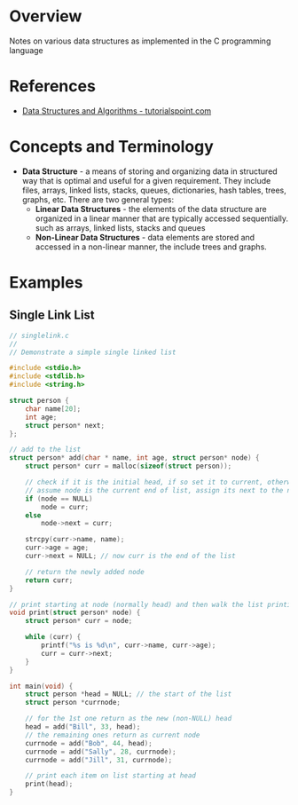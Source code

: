 # Overview

Notes on various data structures as implemented in the C programming language

# References

* [Data Structures and Algorithms - tutorialspoint.com](https://www.tutorialspoint.com/data_structures_algorithms/index.htm)

# Concepts and Terminology

* **Data Structure** - a means of storing and organizing data in structured way that is optimal and useful for a given requirement.  They include files, arrays, linked lists, stacks, queues, dictionaries, hash tables, trees, graphs, etc.  There are two general types:
    * **Linear Data Structures** - the elements of the data structure are organized in a linear manner that are typically accessed sequentially. such as arrays, linked lists, stacks and queues
    * **Non-Linear Data Structures** - data elements are stored and accessed in a non-linear manner, the include trees and graphs.

# Examples

## Single Link List

```c
// singlelink.c
//
// Demonstrate a simple single linked list

#include <stdio.h>
#include <stdlib.h>
#include <string.h>

struct person {
    char name[20];
    int age;
    struct person* next;
};

// add to the list
struct person* add(char * name, int age, struct person* node) {
    struct person* curr = malloc(sizeof(struct person));

    // check if it is the initial head, if so set it to current, otherwise
    // assume node is the current end of list, assign its next to the new node
    if (node == NULL)
        node = curr;
    else
        node->next = curr;

    strcpy(curr->name, name);
    curr->age = age;
    curr->next = NULL; // now curr is the end of the list

    // return the newly added node
    return curr;
}

// print starting at node (normally head) and then walk the list printing each entry
void print(struct person* node) {
    struct person* curr = node;

    while (curr) {
        printf("%s is %d\n", curr->name, curr->age);
        curr = curr->next;
    }
}

int main(void) {
    struct person *head = NULL; // the start of the list
    struct person *currnode;

    // for the 1st one return as the new (non-NULL) head
    head = add("Bill", 33, head);
    // the remaining ones return as current node
    currnode = add("Bob", 44, head);
    currnode = add("Sally", 28, currnode);
    currnode = add("Jill", 31, currnode);

    // print each item on list starting at head
    print(head);
}
```
